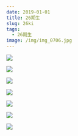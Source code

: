 ```yaml
---
date: 2019-01-01
title: 26期生
slug: 26ki
tags:
  - 26期生
image: /img/img_0706.jpg
---
```


![](/img/img_0707.jpg)

![](/img/depoa.jpg)

![](/img/201806kaikaisiki11.jpg)

![](/img/img_0709.jpg)

![](/img/img_0711.jpg)

![](/img/img_0710.jpg)

![](/img/img_0708.jpg)
